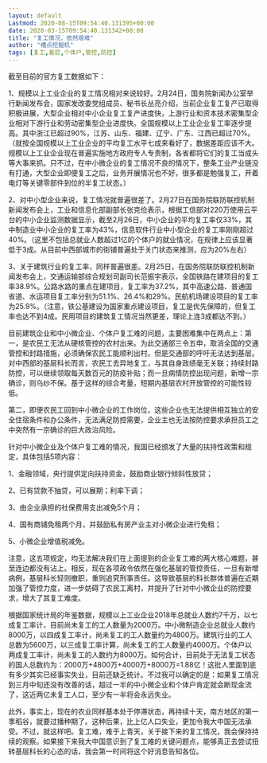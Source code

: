 ```yaml
---
layout: default
Lastmod: 2020-08-15T09:54:40.131395+00:00
date: 2020-03-15T09:54:40.131342+00:00
title: "复工情况，依然艰难"
author: "槽点挖掘机"
tags: [复工,基层,个体户,管控,防控]
---
```


截至目前的官方复工数据如下：

1、规模以上工业企业的复工情况相对来说较好。2月24日，国务院新闻办公室举行新闻发布会，国家发改委党组成员、秘书长丛亮介绍，当前企业复工复产已取得积极进展，大型企业相对中小企业复工复产进度快，上游行业和资本技术密集型企业相对下游行业和劳动密集型企业进度快。全国规模以上工业企业复工率逐步提高。其中浙江已超过90%，江苏、山东、福建、辽宁、广东、江西已超过70%。（就按全国规模以上工业企业的平均复工水平七成来看好了，数据差距应该不大。规模以上工业企业现在普遍实施地方政府专人专责制，各省都将它们的复工当成头等大事来抓。只不过，在中小微企业的复工情况不良的情况下，整条工业产业链没有打通，大型企业即便复工之后，业务开展情况也不好，很多都是勉强复工，开着电灯等关键零部件到位的半复工状态。）  

2、对中小型企业来说，复工情况就普遍很差了。2月27日在国务院联防联控机制新闻发布会上，工业和信息化部副部长张克俭表示，根据工信部对220万使用云平台的中小企业监测数据显示，截至2月26日，中小企业的平均复工率仅33%，其中制造业中小企业的复工率为43%，信息软件行业中小型企业的复工率刚刚超过40%。（这里不包括总就业人数超过1亿的个体户的就业情况，在规律上应该显著低于3成。从目前中西部城市的街铺普遍处于关门状态来推测，应为20%左右）  

3、关于建筑行业的复工率，同样普遍很差。2月25日，在国务院联防联控机制新闻发布会上，交通运输部综合规划司副司长范振宇表示，全国铁路在建项目的复工率38.9%。公路水路的重点在建项目，复工率为37.2%，其中高速公路、普通国省道、水运项目复工率分别为51.1%、26.4%和29%。民航机场建设项目的复工率为25.9%。（注意，铁公基建设为国家重点建设项目，复工是优先保障的，但复工率也达不到4成。民用项目的建筑复工情况当然更差，理论上连3成都达不到。）  

目前建筑企业和中小微企业、个体户复工难的问题，主要困难集中在两点上：第一，是农民工无法从硬核管控的农村出来。为此交通部三令五申，取消全国的交通管控和封路措施，必须确保农民工能顺利出村。但是交通部的呼吁无法达到基层。对中西部的基层科长而言，农民工去异地复工，与其自身政绩毫无关联；持续封路防控，可以继续领取每天数百元的防疫补贴；而一旦病情防控出现问题，新增一宗确诊，则乌纱不保。基于这样的综合考量，短期内基层农村开放管控的可能性较低。  

第二，即便农民工回到中小微企业的工作岗位，这些企业也无法提供相互独立的安全住宿条件和办公条件，无法满足防控需要，企业主也无法按防控要求承担员工之中突然有一宗确诊的巨大政治风险。

针对中小微企业及个体户复工难的情况，我国已经颁发了大量的扶持性政策和规定，具体包括5项内容：  

1、金融领域，央行提供定向扶持资金，鼓励商业银行倾斜性放贷；  

2、已有贷款不抽贷，可以展期；利率下调；  

3、由企业承担的社保费用支出减免5个月；  

4、国有商铺免租两个月，并鼓励私有房产业主对小微企业进行免租；  

5、小微企业增值税减免。  

注意，这五项规定，均无法解决我们在上面提到的企业复工难的两大核心难题，甚至连边都没有沾上。相反，现在各项政令依然在强化基层的管控责任，一旦有新增病例，基层科长轻则撤职，重则追究刑事责任。这导致基层的科长群体普遍在近期加强了管控力度，进一步妨碍了农民工离村，并提升了针对中小微企业的防控要求，增大了其复工难度。  

根据国家统计局的年鉴数据，规模以上工业企业2018年总就业人数约7千万，以七成复工率计，目前尚未复工的工人数量为2000万。中小微制造企业总就业人数约8000万，以四成复工率计，尚未复工的工人数量约为4800万。建筑行业的工人总数为5600万，以三成复工率计算，尚未复工的工人数量约4000万。个体户以两成复工率计，尚未复工的人数约为8000万。如何合计，目前处于无法复工状态的国人总数约为：2000万+4800万+4000万+8000万=1.88亿！这批人里面到底有多少其实已经事实失业，目前还缺乏统计。不过我可以确定的是：如果复工情况到三月中旬还没有改善的话，超过一半的中小微企业和个体户肯定就会断现金流了，这近两亿未复工人口，至少有一半将会永远失业。  

此外，事实上，现在的农业同样基本处于停滞状态，再持续十天，南方地区的第一季稻谷，就要过播种期了。这种后果，比上亿人口失业，更加令我大中国无法承受。不过，就这样吧。复工难，难于上青天，关于接下来的复工情况，我会保持持续的观察。如果接下来我大中国意识到了复工难的关键问题点，能够真正去尝试扭转基层科长的心态的话，我会第一时间将这个好消息告知各位。  

